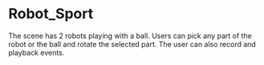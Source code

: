 # Robot_Sport
The scene has 2 robots playing with a ball. Users can pick any part of the robot or the ball and rotate the selected part. The user can also record and playback events.
